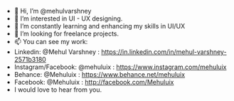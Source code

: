 - 👋 Hi, I’m @mehulvarshney
- 👀 I’m interested in UI - UX designing.
- 🌱 I’m constantly learning and enhancing my skills in UI/UX
- 💞️ I’m looking for freelance projects.
- 📫 You can see my work:
- Linkedin: @Mehul Varshney : https://in.linkedin.com/in/mehul-varshney-2571b3180
- Instagram/Facebook: @mehuluix : https://www.instagram.com/mehuluix
- Behance: @Mehuluix : https://www.behance.net/mehuluix
- Facebook: @Mehuluix : http://facebook.com/Mehuluix
- I would love to hear from you.

<!---
mehulvarshney/mehulvarshney is a ✨ special ✨ repository because its `README.md` (this file) appears on your GitHub profile.
You can click the Preview link to take a look at your changes.
--->
